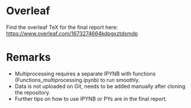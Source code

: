 # Overleaf

Find the overleaf TeX for the final report here:
https://www.overleaf.com/1673274664kdpgxztdsmdp

# Remarks

- Multiprocessing requires a separate IPYNB with functions (Functions_multiprocessing.ipynb) to run smoothly. 
- Data is not uploaded on Git, needs to be added manually after cloning the repository.
- Further tips on how to use IPYNB or PYs are in the final report.
